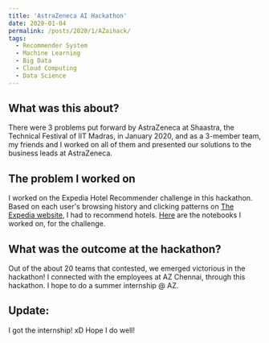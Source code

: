 ```yaml
---
title: 'AstraZeneca AI Hackathon'
date: 2020-01-04
permalink: /posts/2020/1/AZaihack/
tags:
  - Recommender System
  - Machine Learning
  - Big Data
  - Cloud Computing
  - Data Science
---
```


What was this about?
------
There were 3 problems put forward by AstraZeneca at Shaastra, the Technical Festival of IIT Madras, in January 2020, and as a 3-member team, my friends and I worked on all of them and presented our solutions to the business leads at AstraZeneca.

The problem I worked on
------
I worked on the Expedia Hotel Recommender challenge in this hackathon. Based on each user's browsing history and clicking patterns on [The Expedia website](https://www.expedia.co.in/), I had to recommend hotels. [Here](https://github.com/srinathvrao/Kaggle/tree/master/Expedia%20Hotel%20Recommender%20Challege) are the notebooks I worked on, for the challenge.

What was the outcome at the hackathon?
------
Out of the about 20 teams that contested, we emerged victorious in the hackathon! I connected with the employees at AZ Chennai, through this hackathon. I hope to do a summer internship @ AZ.

Update:
------
I got the internship! xD Hope I do well!